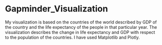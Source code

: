 # Gapminder_Visualization
My visualization is based on the countries of the world described by GDP of the country and the life expectancy of the people in that particular year. The visualization describes the change in life expectancy and GDP with respect to the population of the countries. I have used Matplotlib and Plotly.
